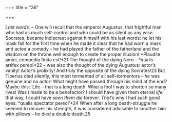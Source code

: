 +++
title = "36"

+++

*Last words.* – One will recall that the emperor Augustus, that frightful man who had as much self-control and who could be as silent as any wise Socrates, became indiscreet against himself with his last words: he let his mask fall for the first time when he made it clear that he had worn a mask and acted a comedy – he had played the father of the fatherland and the wisdom on the throne well enough to create the proper illusion\! *Plaudite amici, comoedia finita est\!*21 The thought of the dying Nero – *qualis artifex pereo\!*22 – was also the thought of the dying Augustus: actor’s vanity\! Actor’s prolixity\! And truly the opposite of the dying Socrates\!23 But Tiberius died silently, this most tormented of all self-tormentors – *he* was genuine and no actor\! What might have passed through his mind at the end? Maybe this: ‘Life – that is a long death. What a fool I was to shorten so many lives\! Was *I* made to be a benefactor? I should have given them eternal *life:* that way, I could have *seen them die* forever. *That’s* why I had such good eyes: *qualis spectator pereo\!’*24 When after a long death-struggle he seemed to recover his strength, it was considered advisable to smother him with pillows – he died a double death.25


